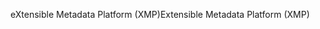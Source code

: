 <span data-ttu-id="c2ff0-101">eXtensible Metadata Platform (XMP)</span><span class="sxs-lookup"><span data-stu-id="c2ff0-101">Extensible Metadata Platform (XMP)</span></span>